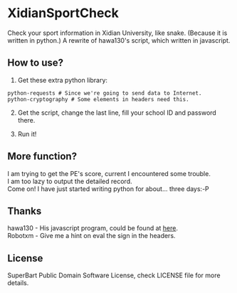 # XidianSportCheck

Check your sport information in Xidian University, like snake.
(Because it is written in python.)
A rewrite of hawa130's script, which written in javascript.

## How to use?
1. Get these extra python library:
```
python-requests # Since we're going to send data to Internet.
python-cryptography # Some elements in headers need this.
```

2. Get the script, change the last line, fill your school ID and password there.

3. Run it!

## More function?
I am trying to get the PE's score, current I encountered some trouble.  
I am too lazy to output the detailed record.  
Come on! I have just started writing python for about... three days:-P

## Thanks
hawa130 - His javascript program, could be found at [here](https://github.com/hawa130/XDU-PE-query-tool).  
Robotxm - Give me a hint on eval the sign in the headers.

## License
SuperBart Public Domain Software License, check LICENSE file for more details.
